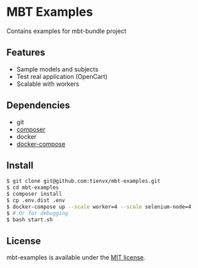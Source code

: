 # MBT Examples
Contains examples for mbt-bundle project

## Features
- Sample models and subjects
- Test real application (OpenCart)
- Scalable with workers

## Dependencies

- git
- [composer](https://getcomposer.org/download/)
- docker
- [docker-compose](https://docs.docker.com/compose/)

## Install

```bash
$ git clone git@github.com:tienvx/mbt-examples.git
$ cd mbt-examples
$ composer install
$ cp .env.dist .env
$ docker-compose up --scale worker=4 --scale selenium-node=4
$ # Or for debugging
$ bash start.sh
```

## License
mbt-examples is available under the [MIT license](LICENSE).
